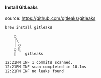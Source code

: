 #### Install GitLeaks

source: https://github.com/gitleaks/gitleaks

```
brew install gitleaks

    ○
    │╲
    │ ○
    ○ ░
    ░    gitleaks

12:21PM INF 1 commits scanned.
12:21PM INF scan completed in 10.1ms
12:21PM INF no leaks found
```
